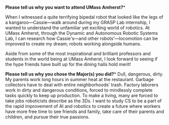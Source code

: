 **Please tell us why you want to attend UMass Amherst?***

When I witnessed a quite terrifying bipedal robot that looked like the legs of a kangaroo—Cassie—walk around during my GRASP Lab internship, I wanted to understand the unfamiliar yet exciting world of robotics. At UMass Amherst, through the Dynamic and Autonomous Robotic Systems Lab, I can research how Cassie's—and other robots'—locomotion can be improved to create my dream; robots working alongside humans.

Aside from some of the most inspirational and brilliant professors and students in the world being at UMass Amherst, I look forward to seeing if the hype friends have built up for the dining halls hold merit!

**Please tell us why you chose the Major(s) you did?***
Dull, dangerous, dirty. My parents work long hours in summer heat at the restaurant. Garbage collectors have to deal with entire neighborhoods’ trash. Factory laborers work in dirty and dangerous conditions, forced to mindlessly complete tasks quickly to keep up production. To make a living, many are forced to take jobs roboticists describe as the 3Ds. I want to study CS to be a part of the rapid improvement of AI and robotics to create a future where workers have more free time to see friends and family, take care of their parents and children, and pursue their true passions.